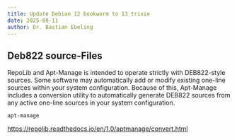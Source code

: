 ```yaml
---
title: Update Debian 12 bookworm to 13 trixie
date: 2025-08-11
author: Dr. Bastian Ebeling
---
```


## Deb822 source-Files

RepoLib and Apt-Manage is intended to operate strictly with DEB822-style sources. Some software may automatically add or modify existing one-line sources within your system configuration. Because of this, Apt-Manage includes a conversion utility to automatically generate DEB822 sources from any active one-line sources in your system configuration.

`apt-manage`

<https://repolib.readthedocs.io/en/1.0/aptmanage/convert.html>
